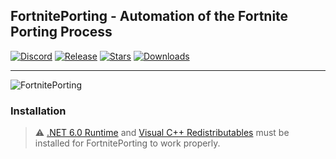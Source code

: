 ﻿FortnitePorting - Automation of the Fortnite Porting Process
------------------------------------------

[![Discord](https://discord.com/api/guilds/866821077769781249/widget.png?style=shield)](https://discord.gg/DZ5YFXdBA6)
[![Release](https://img.shields.io/github/release/halfuwu/FortnitePorting)]()
[![Stars](https://img.shields.io/github/stars/halfuwu/FortnitePorting?color=yellow)]()
[![Downloads](https://img.shields.io/github/downloads/halfuwu/FortnitePorting/total?color=green)]()
***
<img src="https://github.com/halfuwu/FortnitePorting/blob/master/.github/images/preview.png?raw=true" alt="FortnitePorting">

### Installation

> ⚠️ [.NET 6.0 Runtime](https://dotnet.microsoft.com/en-us/download/dotnet/thank-you/runtime-desktop-6.0.20-windows-x64-installer) and [Visual C++ Redistributables](https://aka.ms/vs/17/release/vc_redist.x64.exe) must be installed for FortnitePorting to work properly.
